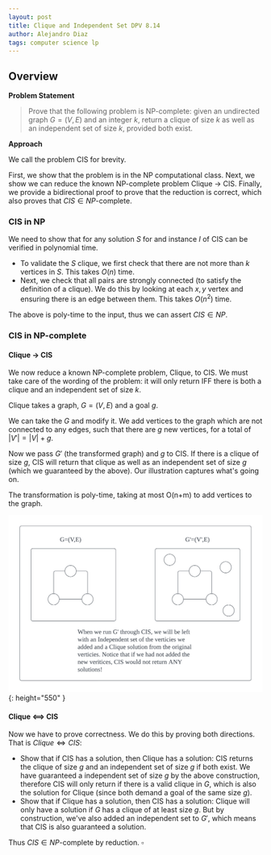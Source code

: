 ```yaml
---
layout: post
title: Clique and Independent Set DPV 8.14
author: Alejandro Diaz
tags: computer science lp
---
```


## Overview

**Problem Statement**
> Prove that the following problem is NP-complete: given an undirected graph $G = (V, E)$ and an integer $k$, return a clique of size $k$ as well as an independent set of size $k$, provided both exist.

**Approach**

We call the problem CIS for brevity.

First, we show that the problem is in the NP computational class. 
Next, we show we can reduce the known NP-complete problem Clique $\rightarrow$ CIS.
Finally, we provide a bidirectional proof to prove that the reduction is correct, which also proves that $CIS\in NP$-complete.

### CIS in NP
We need to show that for any solution $S$ for and instance $I$ of CIS can be verified in polynomial time. 

* To validate the $S$ clique, we first check that there are not more than $k$ vertices in $S$. This takes $O(n)$ time.
* Next, we check that all pairs are strongly connected (to satisfy the definition of a clique). We do this by looking at each $x,y$ vertex and ensuring there is an edge between them. This takes $O(n^2)$ time.

The above is poly-time to the input, thus we can assert $CIS\in NP$.

### CIS in NP-complete

#### Clique -> CIS
We now reduce a known NP-complete problem, Clique, to CIS. We must take care of the wording of the problem: it will only return IFF there is both a clique and an independent set of size $k$.

Clique takes a graph, $G=(V,E)$ and a goal $g$.

We can take the $G$ and modify it. We add vertices to the graph which are not connected to any edges, such that there are $g$ new vertices, for a total of $|V'|=|V|+g$.	

Now we pass $G'$ (the transformed graph) and $g$ to CIS. If there is a clique of size $g$, CIS will return that clique as well as an independent set of size $g$ (which we guaranteed by the above). Our illustration captures what's going on.

The transformation is poly-time, taking at most O(n+m) to add vertices to the graph.

![Illustration of our graph transformation](../assets/images/2023-03-30-dpv-8-14-clique-independent-set/cis.png){: height="550" }

#### Clique <==> CIS
Now we have to prove correctness. We do this by proving both directions. That is $Clique\iff CIS$:

* Show that if CIS has a solution, then Clique has a solution: CIS returns the clique of size $g$ and an independent set of size $g$ if both exist. We have guaranteed a independent set of size $g$ by the above construction, therefore CIS will only return if there is a valid clique in $G$, which is also the solution for Clique (since both demand a goal of the same size $g$).
* Show that if Clique has a solution, then CIS has a solution: Clique will only have a solution if $G$ has a clique of at least size $g$. But by construction, we've also added an independent set to $G'$, which means that CIS is also guaranteed a solution.

Thus $CIS\in NP$-complete by reduction. $\square$